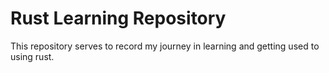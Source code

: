 # Rust Learning Repository

This repository serves to record my journey in learning and getting used to using rust.